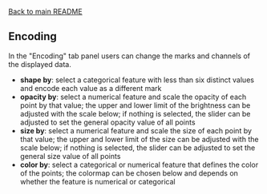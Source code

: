 [Back to main README](../../README.md#tab-documentation)

## Encoding
In the "Encoding" tab panel users can change the marks and channels of the displayed data.
- **shape by**: select a categorical feature with less than six distinct values and encode each value as a different mark 
- **opacity by**: select a numerical feature and scale the opacity of each point by that value; the upper and lower limit of the brightness can be adjusted with the scale below; if nothing is selected, the slider can be adjusted to set the general opacity value of all points
- **size by**: select a numerical feature and scale the size of each point by that value; the upper and lower limit of the size can be adjusted with the scale below; if nothing is selected, the slider can be adjusted to set the general size value of all points
- **color by**: select a categorical or numerical feature that defines the color of the points; the colormap can be chosen below and depends on whether the feature is numerical or categorical
